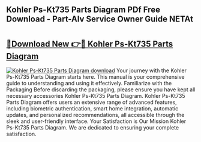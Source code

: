 ## Kohler Ps-Kt735 Parts Diagram PDf Free Download - Part-Alv Service Owner Guide NETAt

# <h2><a href="http://dfmzdj.blite.top/?on=Kohler+Ps-Kt735+Parts+Diagram">🔗Download New 👉🔴 Kohler Ps-Kt735 Parts Diagram</a></h2>

[![Kohler Ps-Kt735 Parts Diagram download](https://i.imgur.com/lujVjoI.png)](http://dfmzdj.blite.top/?on=Kohler+Ps-Kt735+Parts+Diagram)
Your journey with the Kohler Ps-Kt735 Parts Diagram starts here. This manual is your comprehensive guide to understanding and using it effectively. Familiarize with the Packaging Before discarding the packaging, please ensure you have kept all necessary accessories Kohler Ps-Kt735 Parts Diagram. Kohler Ps-Kt735 Parts Diagram offers users an extensive range of advanced features, including biometric authentication, smart home integration, automatic updates, and personalized recommendations, all accessible through the sleek and user-friendly interface. Your Satisfaction is Our Mission Kohler Ps-Kt735 Parts Diagram. We are dedicated to ensuring your complete satisfaction.
